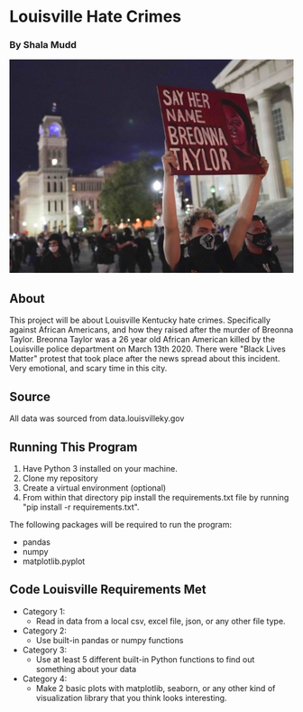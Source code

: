 # Louisville Hate Crimes
### By Shala Mudd
![Black lives matter movement!](Breonna_Taylor.jpg)

## About

This project will be about Louisville Kentucky hate crimes. Specifically against African Americans, and  how they raised after the murder of Breonna Taylor. Breonna Taylor was a 26 year old African American  killed by the Louisville police department on March 13th 2020. There were "Black Lives Matter" protest that took place after the news spread about this incident. Very emotional, and scary time in this city.

## Source

All data was sourced from data.louisvilleky.gov

## Running This Program 

1. Have Python 3 installed on your machine.
2. Clone my repository 
3. Create a virtual environment (optional)
4. From within that directory pip install the requirements.txt file by running "pip install -r requirements.txt".


The following packages will be required to run the program: 
* pandas 
* numpy
* matplotlib.pyplot

## Code Louisville Requirements Met
- Category 1:
    - Read in data from a local csv, excel file, json, or any other file type.
- Category 2:
    - Use built-in pandas or numpy functions
- Category 3:
    - Use at least 5 different built-in Python functions to find out something about your data
- Category 4:
    - Make 2 basic plots with matplotlib, seaborn, or any other kind of visualization library that you think looks interesting.
